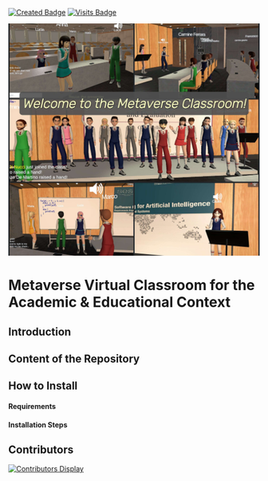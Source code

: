 [![Created Badge](https://badges.pufler.dev/created/vipenti/Metaverse_Classroom)](https://badges.pufler.dev)
[![Visits Badge](https://badges.pufler.dev/visits/vipenti/Metaverse_Classroom)](https://badges.pufler.dev)

<p align = "center">
  <img src = "blobs/presentation_pic.jpg?raw=true" width = "800" heigth = "600">
</p>

# Metaverse Virtual Classroom for the Academic & Educational Context
## Introduction


## Content of the Repository


## How to Install

#### Requirements

#### Installation Steps



## Contributors

[![Contributors Display](https://badges.pufler.dev/contributors/vipenti/Metaverse_Classrom?size=75&padding=5&bots=true)](https://badges.pufler.dev)

